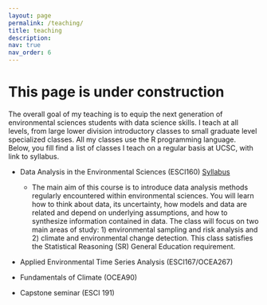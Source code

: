 ```yaml
---
layout: page
permalink: /teaching/
title: teaching
description: 
nav: true
nav_order: 6
---
```


# This page is under construction

The overall goal of my teaching is to equip the next generation of environmental sciences students with data science skills. I teach at all levels, from large lower division introductory classes to small graduate level specialized classes. All my classes use the R programming language. Below, you fill find a list of classes I teach on a regular basis at UCSC, with link to syllabus.

* Data Analysis in the Environmental Sciences (ESCI160) [Syllabus](https://docs.google.com/document/d/1cs17_YGPhIm522IngPZLk7j_eenFURx2/edit?usp=sharing&ouid=102873059145395016647&rtpof=true&sd=true)

    * The main aim of this course is to introduce data analysis methods regularly encountered within environmental sciences. You will learn how to think about data, its uncertainty, how models and data are related and depend on underlying assumptions, and how to synthesize information contained in data. The class will focus on two main areas of study: 1) environmental sampling and risk analysis and 2) climate and environmental change detection.  This class satisfies the Statistical Reasoning (SR) General Education requirement. 


* Applied Environmental Time Series Analysis (ESCI167/OCEA267)

* Fundamentals of Climate (OCEA90)

* Capstone seminar (ESCI 191)
